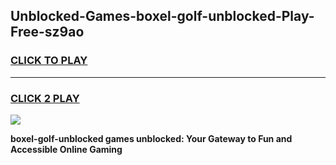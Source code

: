 
## Unblocked-Games-boxel-golf-unblocked-Play-Free-sz9ao
<h3>
<a href="https://premium76.site?title=boxel-golf-unblocked&ref=24M">CLICK TO PLAY</a></h3>
<hr>

<h3>
<a href="https://premium76.site?title=boxel-golf-unblocked&ref=24M">CLICK 2 PLAY</a>
  
</h3>

<a href="https://premium76.site?title=boxel-golf-unblocked&ref=24M"><img src="https://clearcache.store/games.png"></a>


**boxel-golf-unblocked games unblocked: Your Gateway to Fun and Accessible Online Gaming**
